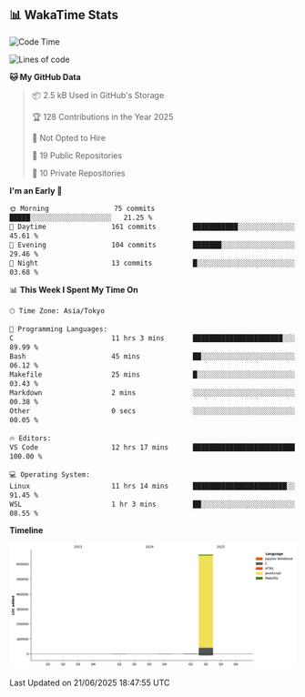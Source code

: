 ## 📊 WakaTime Stats

<!--START_SECTION:waka-->
![Code Time](http://img.shields.io/badge/Code%20Time-180%20hrs%207%20mins-blue)

![Lines of code](https://img.shields.io/badge/From%20Hello%20World%20I%27ve%20Written-669.0%20thousand%20lines%20of%20code-blue)

**🐱 My GitHub Data** 

> 📦 2.5 kB Used in GitHub's Storage 
 > 
> 🏆 128 Contributions in the Year 2025
 > 
> 🚫 Not Opted to Hire
 > 
> 📜 19 Public Repositories 
 > 
> 🔑 10 Private Repositories 
 > 
**I'm an Early 🐤** 

```text
🌞 Morning                75 commits          █████░░░░░░░░░░░░░░░░░░░░   21.25 % 
🌆 Daytime                161 commits         ███████████░░░░░░░░░░░░░░   45.61 % 
🌃 Evening                104 commits         ███████░░░░░░░░░░░░░░░░░░   29.46 % 
🌙 Night                  13 commits          █░░░░░░░░░░░░░░░░░░░░░░░░   03.68 % 
```


📊 **This Week I Spent My Time On** 

```text
🕑︎ Time Zone: Asia/Tokyo

💬 Programming Languages: 
C                        11 hrs 3 mins       ██████████████████████░░░   89.99 % 
Bash                     45 mins             ██░░░░░░░░░░░░░░░░░░░░░░░   06.12 % 
Makefile                 25 mins             █░░░░░░░░░░░░░░░░░░░░░░░░   03.43 % 
Markdown                 2 mins              ░░░░░░░░░░░░░░░░░░░░░░░░░   00.38 % 
Other                    0 secs              ░░░░░░░░░░░░░░░░░░░░░░░░░   00.05 % 

🔥 Editors: 
VS Code                  12 hrs 17 mins      █████████████████████████   100.00 % 

💻 Operating System: 
Linux                    11 hrs 14 mins      ███████████████████████░░   91.45 % 
WSL                      1 hr 3 mins         ██░░░░░░░░░░░░░░░░░░░░░░░   08.55 % 
```

**Timeline**

![Lines of Code chart](https://raw.githubusercontent.com/Hen00af/Hen00af/main/assets/bar_graph.png)


 Last Updated on 21/06/2025 18:47:55 UTC
<!--END_SECTION:waka-->
